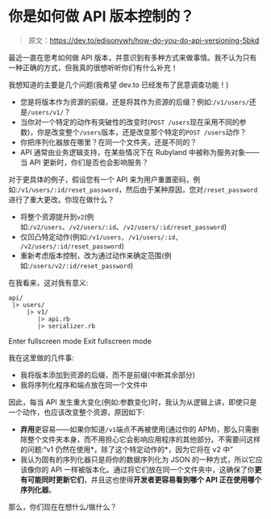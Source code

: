 # 你是如何做 API 版本控制的？

> 原文：<https://dev.to/edisonywh/how-do-you-do-api-versioning-5bkd>

最近一直在思考如何做 API 版本，并意识到有多种方式来做事情。我不认为只有一种正确的方式，但我真的很想听听你们有什么补充！

我想知道的主要是几个问题(我希望 dev.to 已经发布了民意调查功能！)

*   您是将版本作为资源的前缀，还是将其作为资源的后缀？例如:`/v1/users/`还是`/users/v1/`？
*   当你对一个特定的动作有突破性的改变时(`POST /users`现在采用不同的参数)，你是改变整个`/users`版本，还是改变那个特定的`POST /users`动作？
*   你把序列化器放在哪里？在同一个文件夹，还是不同的？
*   API 通常由业务逻辑支持，在某些情况下在 Rubyland 中被称为服务对象——当 API 更新时，你们是否也会影响服务？

对于更具体的例子，假设您有一个 API 来为用户重置密码，例如:`/v1/users/:id/reset_password`，然后由于某种原因，您对`/reset_password`进行了重大更改。你现在做什么？

*   将整个资源提升到`v2`(例如:`/v2/users`、`/v2/users/:id`、`/v2/users/:id/reset_password`)
*   仅凹凸特定动作(例如:`/v1/users, /v1/users/:id, /v2/users/:id/reset_password`)
*   重新考虑版本控制，改为通过动作来确定范围(例如:`/users/v2/:id/reset_password`)

在我看来，这对我有意义:

```
api/
 |> users/
     |> v1/
        |> api.rb
        |> serializer.rb 
```

Enter fullscreen mode Exit fullscreen mode

我在这里做的几件事:

*   我将版本添加到资源的后缀，而不是前缀(中断其余部分)
*   我将序列化程序和端点放在同一个文件中

因此，每当 API 发生重大变化(例如:参数变化)时，我认为从逻辑上讲，即使只是一个动作，也应该改变整个资源，原因如下:

*   **弃用**更容易——如果你知道`/v1`端点不再被使用(通过你的 APM)，那么只需删除整个文件夹本身，而不用担心它会影响应用程序的其他部分。不需要问这样的问题:“v1 仍然在使用*，除了这个特定动作的*，因为它将在 v2 中”
*   我认为固有的序列化器只是将你的数据序列化为 JSON 的一种方式，所以它应该像你的 API 一样被版本化。通过将它们放在同一个文件夹中，这确保了你**更有可能同时更新它们**，并且这也使得**开发者更容易看到哪个 API 正在使用哪个序列化器**。

那么，你们现在在想什么/做什么？